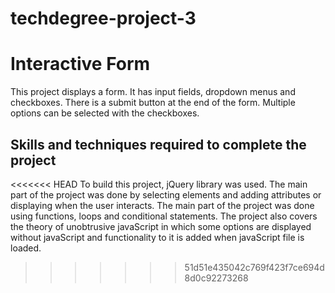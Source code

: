 # techdegree-project-3
# Interactive Form
This project displays a form. It has input fields, dropdown menus and checkboxes. There is a submit button at the end of the form. Multiple options can be selected with the checkboxes. 

## Skills and techniques required to complete the project 
<<<<<<< HEAD
To build this project, jQuery library was used. The main part of the project was done by selecting elements and adding attributes or displaying when the user interacts. 
The main part of the project was done using functions, loops and conditional statements. The project also covers the theory of unobtrusive javaScript in which some options are displayed without javaScript and functionality to it is added when javaScript file is loaded.

>>>>>>> 51d51e435042c769f423f7ce694d8d0c92273268
 

